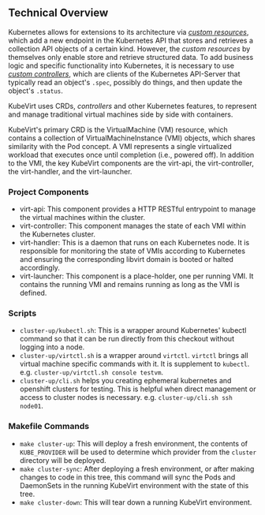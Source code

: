 ## Technical Overview

Kubernetes allows for extensions to its architecture via
[*custom resources*]( https://Kubernetes.io/docs/concepts/extend-Kubernetes/api-extension/custom-resources/),
which add a new endpoint in the Kubernetes API that stores and retrieves a
collection API objects of a certain kind. However, the *custom resources*
by themselves only enable store and retrieve structured data. To add
business logic and specific functionality into Kubernetes, it is necessary
to use
[*custom controllers*]( https://Kubernetes.io/docs/concepts/extend-Kubernetes/),
which are clients of the Kubernetes API-Server that typically read an
object's `.spec`, possibly do things, and then update the object's
`.status`.

KubeVirt uses CRDs, *controllers* and other Kubernetes features, to
represent and manage traditional virtual machines side by side with
containers.

KubeVirt's primary CRD is the VirtualMachine (VM) resource, which contains
a collection of VirtualMachineInstance (VMI) objects, which shares
similarity with the Pod concept. A VMI represents a single virtualized
workload that executes once until completion (i.e., powered off). In
addition to the VMI, the key KubeVirt components are the virt-api, the
virt-controller, the virt-handler, and the virt-launcher.

### Project Components

 * virt-api: This component provides a HTTP RESTful entrypoint to manage
   the virtual machines within the cluster.
 * virt-controller: This component manages the state of each VMI within the
   Kubernetes cluster.
 * virt-handler: This is a daemon that runs on each Kubernetes node. It is
   responsible for monitoring the state of VMIs according to Kubernetes and
   ensuring the corresponding libvirt domain is booted or halted accordingly.
 * virt-launcher: This component is a place-holder, one per running VMI. It
   contains the running VMI and remains running as long as the VMI is defined.

### Scripts

 * `cluster-up/kubectl.sh`: This is a wrapper around Kubernetes' kubectl command so
   that it can be run directly from this checkout without logging into a node.
 * `cluster-up/virtctl.sh` is a wrapper around `virtctl`. `virtctl` brings all
   virtual machine specific commands with it. It is supplement to `kubectl`.
   e.g. `cluster-up/virtctl.sh console testvm`.
 * `cluster-up/cli.sh` helps you creating ephemeral kubernetes and openshift
   clusters for testing. This is helpful when direct management or access to
   cluster nodes is necessary. e.g. `cluster-up/cli.sh ssh node01`.

### Makefile Commands

 * `make cluster-up`: This will deploy a fresh environment, the contents of
   `KUBE_PROVIDER` will be used to determine which provider from the `cluster`
   directory will be deployed.
 * `make cluster-sync`: After deploying a fresh environment, or after making
   changes to code in this tree, this command will sync the Pods and DaemonSets
   in the running KubeVirt environment with the state of this tree.
 * `make cluster-down`: This will tear down a running KubeVirt environment.
